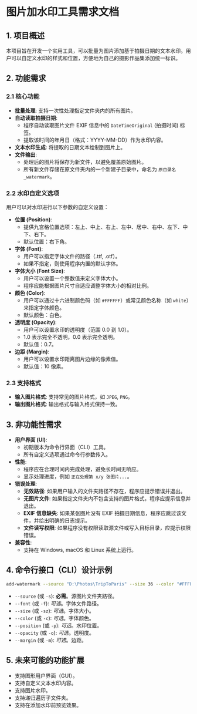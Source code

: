 # 图片加水印工具需求文档

## 1. 项目概述

本项目旨在开发一个实用工具，可以批量为图片添加基于拍摄日期的文本水印。用户可以自定义水印的样式和位置，方便地为自己的摄影作品集添加统一标识。

## 2. 功能需求

### 2.1 核心功能

- **批量处理**: 支持一次性处理指定文件夹内的所有图片。
- **自动读取拍摄日期**:
    - 程序自动读取图片文件 EXIF 信息中的 `DateTimeOriginal` (拍摄时间) 标签。
    - 提取该时间的年月日（格式：YYYY-MM-DD）作为水印内容。
- **文本水印生成**: 将提取的日期文本绘制到图片上。
- **文件输出**:
    - 处理后的图片将保存为新文件，以避免覆盖原始图片。
    - 所有新文件存储在原文件夹内的一个新建子目录中，命名为 `原目录名_watermark`。

### 2.2 水印自定义选项

用户可以对水印进行以下参数的自定义设置：

- **位置 (Position)**:
    - 提供九宫格位置选项：左上、中上、右上、左中、居中、右中、左下、中下、右下。
    - 默认位置：右下角。
- **字体 (Font)**:
    - 用户可以指定字体文件的路径（.ttf, .otf）。
    - 如果不指定，则使用程序内置的默认字体。
- **字体大小 (Font Size)**:
    - 用户可以设置一个整数值来定义字体大小。
    - 程序应能根据图片尺寸自适应调整字体大小的相对比例。
- **颜色 (Color)**:
    - 用户可以通过十六进制颜色码（如 `#FFFFFF`）或常见颜色名称（如 `white`）来指定字体颜色。
    - 默认颜色：白色。
- **透明度 (Opacity)**:
    - 用户可以设置水印的透明度（范围 0.0 到 1.0）。
    - 1.0 表示完全不透明，0.0 表示完全透明。
    - 默认值：0.7。
- **边距 (Margin)**:
    - 用户可以设置水印距离图片边缘的像素值。
    - 默认值：10 像素。

### 2.3 支持格式

- **输入图片格式**: 支持常见的图片格式，如 `JPEG`, `PNG`。
- **输出图片格式**: 输出格式与输入格式保持一致。

## 3. 非功能性需求

- **用户界面 (UI)**:
    - 初期版本为命令行界面（CLI）工具。
    - 所有自定义选项通过命令行参数传入。
- **性能**:
    - 程序应在合理时间内完成处理，避免长时间无响应。
    - 显示处理进度，例如 `正在处理第 x/y 张图片...`。
- **错误处理**:
    - **无效路径**: 如果用户输入的文件夹路径不存在，程序应提示错误并退出。
    - **无图片文件**: 如果指定文件夹内不包含支持的图片格式，程序应提示信息并退出。
    - **EXIF 信息缺失**: 如果某张图片没有 EXIF 拍摄日期信息，程序应跳过该文件，并给出明确的日志提示。
    - **文件读写权限**: 如果程序没有权限读取源文件或写入目标目录，应提示权限错误。
- **兼容性**:
    - 支持在 Windows, macOS 和 Linux 系统上运行。

## 4. 命令行接口（CLI）设计示例

```bash
add-watermark --source "D:\Photos\TripToParis" --size 36 --color "#FFFFFF" --position "bottom-right" --opacity 0.8
```

- `--source` (或 `-s`): **必需**。源图片文件夹路径。
- `--font` (或 `-f`): *可选*。字体文件路径。
- `--size` (或 `-sz`): *可选*。字体大小。
- `--color` (或 `-c`): *可选*。字体颜色。
- `--position` (或 `-p`): *可选*。水印位置。
- `--opacity` (或 `-o`): *可选*。透明度。
- `--margin` (或 `-m`): *可选*。边距。

## 5. 未来可能的功能扩展

- 支持图形用户界面（GUI）。
- 支持自定义文本水印内容。
- 支持图片水印。
- 支持递归遍历子文件夹。
- 支持在添加水印前预览效果。
